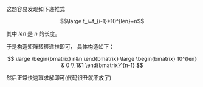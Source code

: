 这题容易发现如下递推式

$$\large f_i=f_{i-1}*10^{len}+n$$

其中 $len$ 是 $n$ 的长度。

于是构造矩阵转移递推即可， 具体构造如下：

$$ \large \begin{bmatrix}
  n&n
\end{bmatrix}
\large \begin{bmatrix}
10^{len} & 0
\\ 1&1
\end{bmatrix}^{n-1}
$$

然后正常快速幂求解即可(代码很丑就不放了)